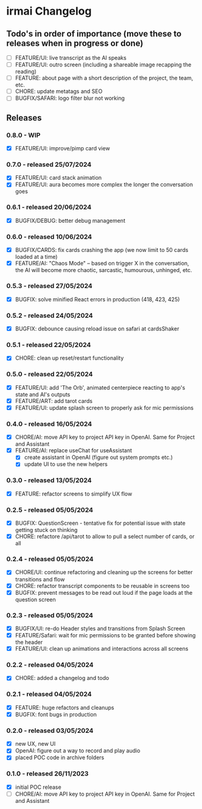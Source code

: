 # irmai Changelog

## Todo's in order of importance (move these to releases when in progress or done)

- [ ] FEATURE/UI: live transcript as the AI speaks
- [ ] FEATURE/UI: outro screen (including a shareable image recapping the reading)
- [ ] FEATURE: about page with a short description of the project, the team, etc.
- [ ] CHORE: update metatags and SEO
- [ ] BUGFIX/SAFARI: logo filter blur not working

## Releases

### 0.8.0 - WIP

- [x] FEATURE/UI: improve/pimp card view

### 0.7.0 - released 25/07/2024

- [x] FEATURE/UI: card stack animation
- [x] FEATURE/UI: aura becomes more complex the longer the conversation goes

### 0.6.1 - released 20/06/2024

- [x] BUGFIX/DEBUG: better debug management

### 0.6.0 - released 10/06/2024

- [X] BUGFIX/CARDS: fix cards crashing the app (we now limit to 50 cards loaded at a time)
- [x] FEATURE/AI: "Chaos Mode" – based on trigger X in the conversation, the AI will become more chaotic, sarcastic, humourous, unhinged, etc.

### 0.5.3 - released 27/05/2024

- [x] BUGFIX: solve minified React errors in production (418, 423, 425)

### 0.5.2 - released 24/05/2024

- [x] BUGFIX: debounce causing reload issue on safari at cardsShaker

### 0.5.1 - released 22/05/2024

- [x] CHORE: clean up reset/restart functionality

### 0.5.0 - released 22/05/2024

- [x] FEATURE/UI: add 'The Orb', animated centerpiece reacting to app's state and AI's outputs
- [x] FEATURE/ART: add tarot cards
- [x] FEATURE/UI: update splash screen to properly ask for mic permissions

### 0.4.0 - released 16/05/2024

- [x] CHORE/AI: move API key to project API key in OpenAI. Same for Project and Assistant
- [x] FEATURE/AI: replace useChat for useAssistant
  - [x] create assistant in OpenAI (figure out system prompts etc.)
  - [x] update UI to use the new helpers

### 0.3.0 - released 13/05/2024

- [x] FEATURE: refactor screens to simplify UX flow

### 0.2.5 - released 05/05/2024

- [x] BUGFIX: QuestionScreen - tentative fix for potential issue with state getting stuck on thinking
- [x] CHORE: refactore /api/tarot to allow to pull a select number of cards, or all

### 0.2.4 - released 05/05/2024

- [x] CHORE/UI: continue refactoring and cleaning up the screens for better transitions and flow
- [x] CHORE: refactor transcript components to be reusable in screens too
- [x] BUGFIX: prevent messages to be read out loud if the page loads at the question screen

### 0.2.3 - released 05/05/2024

- [x] BUGFIX/UI: re-do Header styles and transitions from Splash Screen
- [x] FEATURE/Safari: wait for mic permissions to be granted before showing the header
- [x] FEATURE/UI: clean up animations and interactions across all screens

### 0.2.2 - released 04/05/2024

- [x] CHORE: added a changelog and todo

### 0.2.1 - released 04/05/2024

- [x] FEATURE: huge refactors and cleanups
- [x] BUGFIX: font bugs in production

### 0.2.0 - released 03/05/2024

- [x] new UX, new UI
- [x] OpenAI: figure out a way to record and play audio
- [x] placed POC code in archive folders

### 0.1.0 - released 26/11/2023

- [x] initial POC release
- [ ] CHORE/AI: move API key to project API key in OpenAI. Same for Project and Assistant
